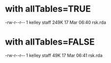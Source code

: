 # with allTables=TRUE

-rw-r--r--  1 kelley  staff   249K 17 Mar 06:40 rsk.rda

# with allTables=FALSE

-rw-r--r--  1 kelley  staff    49K 17 Mar 06:41 rsk.rda
